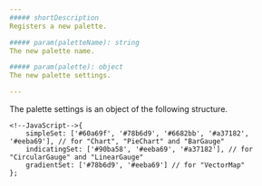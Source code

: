 ```yaml
---
##### shortDescription
Registers a new palette.

##### param(paletteName): string
The new palette name.

##### param(palette): object
The new palette settings.

---
```

The palette settings is an object of the following structure.

	<!--JavaScript-->{
		simpleSet: ['#60a69f', '#78b6d9', '#6682bb', '#a37182', '#eeba69'], // for "Chart", "PieChart" and "BarGauge" 
		indicatingSet: ['#90ba58', '#eeba69', '#a37182'], // for "CircularGauge" and "LinearGauge"
		gradientSet: ['#78b6d9', '#eeba69'] // for "VectorMap"
	};